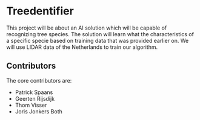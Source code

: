 # Treedentifier
This project will be about an AI solution which will be capable of recognizing
tree species. The solution will learn what the characteristics of a specific specie
based on training data that was provided earlier on. We will use LIDAR data of the Netherlands
to train our algorithm.

## Contributors
The core contributors are:
- Patrick Spaans
- Geerten Rijsdijk
- Thom Visser
- Joris Jonkers Both

